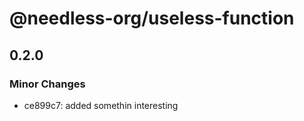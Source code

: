 # @needless-org/useless-function

## 0.2.0

### Minor Changes

- ce899c7: added somethin interesting

